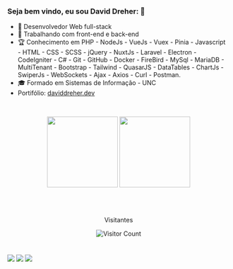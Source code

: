 ### Seja bem vindo, eu sou David Dreher: 👋

- 🧔 Desenvolvedor Web full-stack
- 👔 Trabalhando com front-end e back-end
- 🏆 Conhecimento em PHP - NodeJs - VueJs - Vuex - Pinia - Javascript - HTML - CSS - SCSS - jQuery - NuxtJs - Laravel - Electron - CodeIgniter - C# - Git - GitHub - Docker - FireBird - MySql - MariaDB - MultiTenant - Bootstrap - Tailwind - QuasarJS - DataTables - ChartJs - SwiperJs - WebSockets - Ajax - Axios - Curl - Postman.
- 🎓 Formado em Sistemas de Informação - UNC
- Portifólio: <a target="_blank" href="https://daviddreher.dev">daviddreher.dev</a>

 <br>
 <p align="center"> 
<img src="https://github-readme-stats.vercel.app/api?username=DavidDreher98&show_icons=true&hide_border=false&theme=dark" height="160px"> <img src="https://github-readme-streak-stats.herokuapp.com/?user=DavidDreher98&theme=dark" height="160px">
</p>
<br>  
<br>
<p align="center">Visitantes</p>
<p align="center"> 
  <img src="https://profile-counter.glitch.me/DavidDreher98/count.svg" alt="Visitor Count" align="center" />
</p>
  
  #
  
<div> 
<a href="https://www.linkedin.com/in/david-dreher-281290225/" target="_blank"><img src="https://img.shields.io/badge/-Linkedin-%230a66c2?style=for-the-badge&logo=linkedin&logoColor=white" target="_blank"></a>
  <a href="https://instagram.com/daviddreher.dev" target="_blank"><img src="https://img.shields.io/badge/-Instagram-%23E4405F?style=for-the-badge&logo=instagram&logoColor=white" target="_blank"></a>
  <a href = "mailto:david.dreier@hotmail.com"><img src="https://img.shields.io/badge/-Gmail-%23333?style=for-the-badge&logo=gmail&logoColor=white" target="_blank"></a>
</div>
